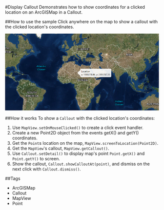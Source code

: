 #Display Callout
Demonstrates how to show coordinates for a clicked location on an ArcGISMap in a Callout.

##How to use the sample
Click anywhere on the map to show a callout with the clicked location's coordinates.

![](ShowCallout.png)

##How it works
To show a `Callout` with the clicked location's coordinates:

1. Use `MapView.setOnMouseClicked()` to create a click event handler.
2. Create a new Point2D object from the events getX() and getY() coordinates.
3. Get the `Point`s location on the map, `MapView.screenToLocation(Point2D)`.
4. Get the `MapView`'s callout, `MapView.getCallout()`.
5. Use `Callout.setDetail()` to display map's point `Point.getX()` and `Point.getY()` to screen.
5. Show the callout, `Callout.showCalloutAt(point)`, and dismiss on the next click with `Callout.dismiss()`.
 
##Tags
 - ArcGISMap
 - Callout
 - MapView
 - Point